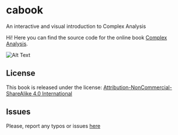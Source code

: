 # cabook
An interactive and visual introduction to Complex Analysis

Hi! Here you can find the source code for the online book [Complex Analysis](https://www.dynamicmath.xyz/cabook/). 

![Alt Text](https://4.bp.blogspot.com/-GHarjGDRzAE/XIzVEo6TK5I/AAAAAAAAXnM/EZVuECdU6TsQ-u0dQsIu6E_YVhqRp2b0gCLcBGAs/s1600/complex_preview.gif)

## License

This book is released under the license: [Attribution-NonCommercial-ShareAlike 4.0 International](https://creativecommons.org/licenses/by-nc-sa/4.0/)

## Issues

Please, report any typos or issues [here](https://github.com/jcponce/cabook/issues)
